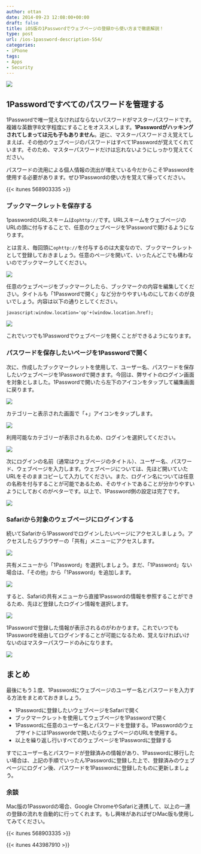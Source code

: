 ```yaml
---
author: ottan
date: 2014-09-23 12:08:00+00:00
draft: false
title: iOS版の1Passwordでウェブページの登録から使い方まで徹底解説！
type: post
url: /ios-1password-description-554/
categories:
- iPhone
tags:
- Apps
- Security
---
```


![](/images/2014/09/140923-54214bb0413ab.jpg)






## 1Passwordですべてのパスワードを管理する





1Passwordで唯一覚えなければならないパスワードがマスターパスワードです。複雑な英数字8文字程度にすることをオススメします。**1Passwordがハッキングされてしまっては元も子もありません**。逆に、マスターパスワードさえ覚えてしまえば、その他のウェブページのパスワードはすべて1Passwordが覚えてくれています。そのため、マスターパスワードだけは忘れないようにしっかり覚えてください。





パスワードの流用による個人情報の流出が増えている今だからこそ1Passwordを使用する必要があります。ぜひ1Passwordの使い方を覚えて帰ってください。



{{< itunes 568903335 >}}



### ブックマークレットを保存する





1passwordのURLスキームは`ophttp://`です。URLスキームをウェブページのURLの頭に付与することで、任意のウェブページを1Passwordで開けるようになります。





とは言え、毎回頭に`ophttp://`を付与するのは大変なので、ブックマークレットとして登録しておきましょう。任意のページを開いて、いったんどこでも構わないのでブックマークしてください。





![](/images/2014/09/140923-54215c9401bb2.png)






任意のウェブページをブックマークしたら、ブックマークの内容を編集してください。タイトルも「1Passwordで開く」など分かりやすいものにしておくのが良いでしょう。内容は以下の通りとしてください。




    
    javascript:window.location='op'+(window.location.href);





![](/images/2014/09/140923-54215c9715451.png)






これでいつでも1Passwordでウェブページを開くことができるようになります。





### パスワードを保存したいページを1Passwordで開く





次に、作成したブックマークレットを使用して、ユーザー名、パスワードを保存したいウェブページを1Passwordで開きます。今回は、弊サイトのログイン画面を対象としました。1Passwordで開いたら左下のアイコンをタップして編集画面に戻ります。





![](/images/2014/09/140923-54215c9952115.png)






カテゴリーと表示された画面で「+」アイコンをタップします。





![](/images/2014/09/140923-5421506a64f6b.png)






利用可能なカテゴリーが表示されるため、ログインを選択してください。





![](/images/2014/09/140923-5421506c9b2b7.png)






次にログインの名前（通常はウェブページのタイトル）、ユーザー名、パスワード、ウェブページを入力します。ウェブページについては、先ほど開いていたURLをそのままコピーして入力してください。また、ログイン名については任意の名称を付与することが可能であるため、そのサイトであることが分かりやすいようにしておくのがベターです。以上で、1Password側の設定は完了です。





![](/images/2014/09/140923-542162a76aa7a.png)






### Safariから対象のウェブページにログインする





続いてSafariから1Passwordでログインしたいページにアクセスしましょう。アクセスしたらブラウザーの「共有」メニューにアクセスします。





![](/images/2014/09/140923-54215c9e7d0e2.png)






共有メニューから「1Password」を選択しましょう。まだ、「1Password」ない場合は、「その他」から「1Password」を追加します。





![](/images/2014/09/140923-542150756ec3d.png)






すると、Safariの共有メニューから直接1Passwordの情報を参照することができるため、先ほど登録したログイン情報を選択します。





![](/images/2014/09/140923-54215078e0ca4.png)






1Passwordで登録した情報が表示されるのがわかります。これでいつでも1Passwordを経由してログインすることが可能になるため、覚えなければいけないのはマスターパスワードのみになります。





![](/images/2014/09/140923-5421507a6d128.png)






## まとめ





最後にもう１度、1Passwordにウェブページのユーザー名とパスワードを入力する方法をまとめておきましょう。






  * 1Passwordに登録したいウェブページをSafariで開く
  * ブックマークレットを使用してウェブページを1Passwordで開く
  * 1Passwordに任意のユーザー名とパスワードを登録する。1Passwordのウェブサイトには1Passwordeで開いたらウェブページのURLを使用する。
  * 以上を繰り返し行いすべてのウェブページを1Passwordに登録する




すでにユーザー名とパスワードが登録済みの情報があり、1Passwordに移行したい場合は、上記の手順でいったん1Passwordに登録した上で、登録済みのウェブページにログイン後、パスワードを1Passwordに登録したものに更新しましょう。





### 余談





Mac版の1Passwordの場合、Google ChromeやSafariと連携して、以上の一連の登録の流れを自動的に行ってくれます。もし興味があればぜひMac版も使用してみてください。



{{< itunes 568903335 >}}

{{< itunes 443987910 >}}

